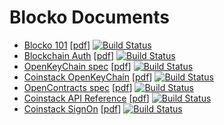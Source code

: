 # Blocko Documents
* [Blocko 101](https://blockodoc.github.io/blocko101/) \[[pdf](https://github.com/blockodoc/blocko101/raw/gh-pages/blocko101.pdf)\] [![Build Status](https://travis-ci.org/blockodoc/blocko101.svg?branch=master)](https://travis-ci.org/blockodoc/blocko101)
* [Blockchain Auth](https://blockodoc.github.io/blockchainauth/) \[[pdf](https://github.com/blockodoc/blockchainauth/raw/gh-pages/blockchainauth.pdf)\] [![Build Status](https://travis-ci.org/blockodoc/blockchainauth.svg?branch=master)](https://travis-ci.org/blockodoc/blockchainauth)
* [OpenKeyChain spec](https://blockodoc.github.io/openkeychain-spec/) \[[pdf](https://github.com/blockodoc/openkeychain-spec/raw/gh-pages/openkeychain-spec.pdf)\] [![Build Status](https://travis-ci.org/blockodoc/openkeychain-spec.svg?branch=master)](https://travis-ci.org/blockodoc/openkeychain-spec)
* [Coinstack OpenKeyChain](https://blockodoc.github.io/coinstack-openkeychain/) \[[pdf](https://github.com/blockodoc/coinstack-openkeychain/raw/gh-pages/coinstack-openkeychain.pdf)\] [![Build Status](https://travis-ci.org/blockodoc/coinstack-openkeychain.svg?branch=master)](https://travis-ci.org/blockodoc/coinstack-openkeychain)
* [OpenContracts spec](https://blockodoc.github.io/opencontracts-spec/) \[[pdf](https://github.com/blockodoc/opencontracts-spec/raw/gh-pages/opencontracts-spec.pdf)\] [![Build Status](https://travis-ci.org/blockodoc/opencontracts-spec.svg?branch=master)](https://travis-ci.org/blockodoc/opencontracts-spec)
* [Coinstack API Reference](https://blockodoc.github.io/coinstack-api-reference/) \[[pdf](https://github.com/blockodoc/coinstack-api-reference/raw/gh-pages/coinstack-api-reference.pdf)\] [![Build Status](https://travis-ci.org/blockodoc/coinstack-api-reference.svg?branch=master)](https://travis-ci.org/blockodoc/coinstack-api-reference)
* [Coinstack SignOn](https://blockodoc.github.io/coinstack-signon/) \[[pdf](https://github.com/blockodoc/coinstack-signon/raw/gh-pages/coinstack-signon.pdf)\] [![Build Status](https://travis-ci.org/blockodoc/coinstack-signon.svg?branch=master)](https://travis-ci.org/blockodoc/coinstack-signon)
